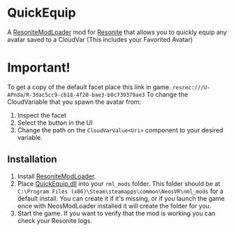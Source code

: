 # QuickEquip
A [ResoniteModLoader](https://github.com/resonite-modding-group/ResoniteModLoader) mod for [Resonite](https://resonite.com/) that allows you to quickly equip any avatar saved to a CloudVar<Uri> (This includes your Favorited Avatar)

# Important!
To get a copy of the default facet place this link in game.
`resrec:///U-APnda/R-3dac5cc9-cb18-4f20-bae3-b0c739379ae3`
To change the CloudVariable that you spawn the avatar from:
1. Inspect the facet
1. Select the button in the UI
1. Change the path on the `CloudVarValue<Uri>` component to your desired variable. 



## Installation
1. Install [ResoniteModLoader](https://github.com/resonite-modding-group/ResoniteModLoader).
1. Place [QuickEquip.dll](https://github.com/Ap6661/QuickEquip/releases/latest/download/QuickEquip.dll) into your `rml_mods` folder. This folder should be at `C:\Program Files (x86)\Steam\steamapps\common\NeosVR\nml_mods` for a default install. You can create it if it's missing, or if you launch the game once with NeosModLoader installed it will create the folder for you.
1. Start the game. If you want to verify that the mod is working you can check your Resonite logs.
